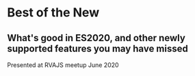 <h1>
  Best of the New
</h1>
<h2>What's good in ES2020, and other newly supported features you may have missed</h2>

<p>Presented at RVAJS meetup June 2020</p>

